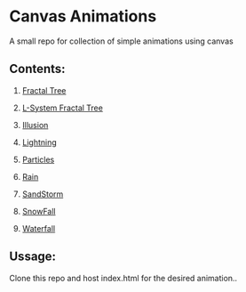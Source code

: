 # Canvas Animations

  A small repo for collection of simple animations using canvas
 
 
 ## Contents:
 1. [Fractal Tree](https://github.com/kumaraditya1999/Canvas-Animations/tree/master/Fractal%20Tree%20L-system)
 
 2. [L-System Fractal Tree](https://github.com/kumaraditya1999/Canvas-Animations/tree/master/Fractal%20Tree)
 
 3. [Illusion](https://github.com/kumaraditya1999/Canvas-Animations/tree/master/Illusion)
 
 4. [Lightning](https://github.com/kumaraditya1999/Canvas-Animations/tree/master/Lightning)
 
 5. [Particles](https://github.com/kumaraditya1999/Canvas-Animations/tree/master/Particles)
 
 6. [Rain](https://github.com/kumaraditya1999/Canvas-Animations/tree/master/Rain)
 
 7. [SandStorm](https://github.com/kumaraditya1999/Canvas-Animations/tree/master/Sandstorm)
 
 8. [SnowFall](https://github.com/kumaraditya1999/Canvas-Animations/tree/master/Snow)
 
 9. [Waterfall](https://github.com/kumaraditya1999/Canvas-Animations/tree/master/Waterfall)

## Ussage:
Clone this repo and host index.html for the desired animation..
